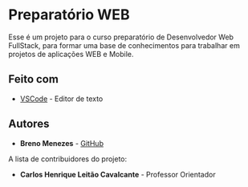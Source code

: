 # Preparatório WEB

Esse é um projeto para o curso preparatório de Desenvolvedor Web FullStack, para formar uma base de
conhecimentos para trabalhar em projetos de aplicações WEB e Mobile.

## Feito com

* [VSCode](https://code.visualstudio.com/) - Editor de texto

## Autores

* **Breno Menezes** - [GitHub](https://github.com/brenoma)

A lista de contribuidores do projeto:

* **Carlos Henrique Leitão Cavalcante** - Professor Orientador
